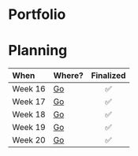 # Portfolio

# Planning

| When    | Where?                                                                     | Finalized |
| :------ | :------------------------------------------------------------------------- | :-------: |
| Week 16 | [Go](https://github.com/mwdossantos/portfolio/blob/master/docs/week-16.md) |    ✅     |
| Week 17 | [Go](https://github.com/mwdossantos/portfolio/blob/master/docs/week-17.md) |    ✅     |
| Week 18 | [Go](https://github.com/mwdossantos/portfolio/blob/master/docs/week-18.md) |    ✅     |
| Week 19 | [Go](https://github.com/mwdossantos/portfolio/blob/master/docs/week-19.md) |    ✅     |
| Week 20 | [Go](https://github.com/mwdossantos/portfolio/blob/master/docs/week-20.md) |    ✅     |
